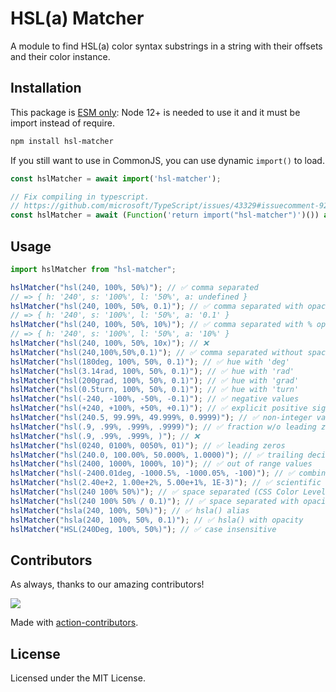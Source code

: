 # HSL(a) Matcher

A module to find HSL(a) color syntax substrings in a string with their offsets and their color instance.

## Installation

This package is [ESM only](https://gist.github.com/sindresorhus/a39789f98801d908bbc7ff3ecc99d99c): Node 12+ is needed to use it and it must be import instead of require.

```bash
npm install hsl-matcher
```

If you still want to use in CommonJS, you can use dynamic `import()` to load.

```js
const hslMatcher = await import('hsl-matcher');

// Fix compiling in typescript.
// https://github.com/microsoft/TypeScript/issues/43329#issuecomment-922544562
const hslMatcher = await (Function('return import("hsl-matcher")')()) as Promise<typeof import("hsl-matcher")>;
```

## Usage

```js
import hslMatcher from "hsl-matcher";

hslMatcher("hsl(240, 100%, 50%)"); // ✅ comma separated
// => { h: '240', s: '100%', l: '50%', a: undefined }
hslMatcher("hsl(240, 100%, 50%, 0.1)"); // ✅ comma separated with opacity
// => { h: '240', s: '100%', l: '50%', a: '0.1' }
hslMatcher("hsl(240, 100%, 50%, 10%)"); // ✅ comma separated with % opacity
// => { h: '240', s: '100%', l: '50%', a: '10%' }
hslMatcher("hsl(240, 100%, 50%, 10x)"); // ❌
hslMatcher("hsl(240,100%,50%,0.1)"); // ✅ comma separated without spaces
hslMatcher("hsl(180deg, 100%, 50%, 0.1)"); // ✅ hue with 'deg'
hslMatcher("hsl(3.14rad, 100%, 50%, 0.1)"); // ✅ hue with 'rad'
hslMatcher("hsl(200grad, 100%, 50%, 0.1)"); // ✅ hue with 'grad'
hslMatcher("hsl(0.5turn, 100%, 50%, 0.1)"); // ✅ hue with 'turn'
hslMatcher("hsl(-240, -100%, -50%, -0.1)"); // ✅ negative values
hslMatcher("hsl(+240, +100%, +50%, +0.1)"); // ✅ explicit positive sign
hslMatcher("hsl(240.5, 99.99%, 49.999%, 0.9999)"); // ✅ non-integer values
hslMatcher("hsl(.9, .99%, .999%, .9999)"); // ✅ fraction w/o leading zero
hslMatcher("hsl(.9, .99%, .999%, )"); // ❌
hslMatcher("hsl(0240, 0100%, 0050%, 01)"); // ✅ leading zeros
hslMatcher("hsl(240.0, 100.00%, 50.000%, 1.0000)"); // ✅ trailing decimal zeros
hslMatcher("hsl(2400, 1000%, 1000%, 10)"); // ✅ out of range values
hslMatcher("hsl(-2400.01deg, -1000.5%, -1000.05%, -100)"); // ✅ combination of above
hslMatcher("hsl(2.40e+2, 1.00e+2%, 5.00e+1%, 1E-3)"); // ✅ scientific notation
hslMatcher("hsl(240 100% 50%)"); // ✅ space separated (CSS Color Level 4)
hslMatcher("hsl(240 100% 50% / 0.1)"); // ✅ space separated with opacity
hslMatcher("hsla(240, 100%, 50%)"); // ✅ hsla() alias
hslMatcher("hsla(240, 100%, 50%, 0.1)"); // ✅ hsla() with opacity
hslMatcher("HSL(240Deg, 100%, 50%)"); // ✅ case insensitive
```

## Contributors

As always, thanks to our amazing contributors!

<a href="https://github.com/jaywcjlove/hsl-matcher/graphs/contributors">
  <img src="https://jaywcjlove.github.io/hsl-matcher/CONTRIBUTORS.svg" />
</a>

Made with [action-contributors](https://github.com/jaywcjlove/github-action-contributors).

## License

Licensed under the MIT License.
